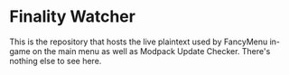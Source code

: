 # Finality Watcher

This is the repository that hosts the live plaintext used by FancyMenu in-game on the main menu as well as Modpack Update Checker. There's nothing else to see here.
